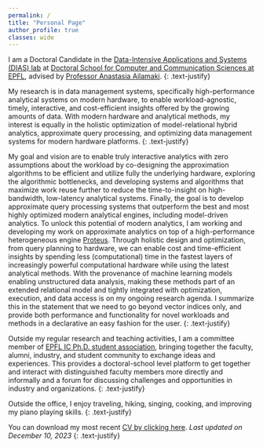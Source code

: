 ```yaml
---
permalink: /
title: "Personal Page"
author_profile: true
classes: wide
---
```


I am a Doctoral Candidate in the [Data-Intensive Applications and Systems (DIAS) lab](dias.epfl.ch) at [Doctoral School for Computer and Communication Sciences at EPFL](https://www.epfl.ch/education/phd/edic-computer-and-communication-sciences/), advised by [Professor Anastasia Ailamaki](https://people.epfl.ch/anastasia.ailamaki?lang=en).
{: .text-justify}

My research is in data management systems, specifically high-performance analytical systems on modern hardware, to enable workload-agnostic, timely, interactive, and cost-efficient insights offered by the growing amounts of data. With modern hardware and analytical methods, my interest is equally in the holistic optimization of model-relational hybrid analytics, approximate query processing, and optimizing data management systems for modern hardware platforms.
{: .text-justify}

My goal and vision are to enable truly interactive analytics with zero assumptions about the workload by co-designing the approximation algorithms to be efficient and utilize fully the underlying hardware, exploring the algorithmic bottlenecks, and developing systems and algorithms that maximize work reuse further to reduce the time-to-insight on high-bandwidth, low-latency analytical systems. Finally, the goal is to develop approximate query processing systems that outperform the best and most highly optimized modern analytical engines, including model-driven analytics. To unlock this potential of modern analytics, I am working and developing my work on approximate analytics on top of a high-performance heterogeneous engine [Proteus](https://www.proteusdb.com). Through holistic design and optimization, from query planning to hardware, we can enable cost and time-efficient insights by spending less (computational) time in the fastest layers of increasingly powerful computational hardware while using the latest analytical methods. With the provenance of machine learning models enabling unstructured data analysis, making these methods part of an extended relational model and tightly integrated with optimization, execution, and data access is on my ongoing research agenda. I summarize this in the statement that we need to go beyond vector indices only, and provide both performance and functionality for novel workloads and methods in a declarative an easy fashion for the user.
{: .text-justify}

Outside my regular research and teaching activities, I am a committee member of [EPFL IC Ph.D. student association](https://epic.epfl.ch/), bringing together the faculty, alumni, industry, and student community to exchange ideas and experiences. This provides a doctoral-school level platform to get together and interact with distinguished faculty members more directly and informally and a forum for discussing challenges and opportunities in industry and organizations.
{: .text-justify}

Outside the office, I enjoy traveling, hiking, singing, cooking, and improving my piano playing skills.
{: .text-justify}

You can download my most recent [CV by clicking here](/assets/files/Viktor_Sanca_cv.pdf).
*Last updated on December 10, 2023*
{: .text-justify}
